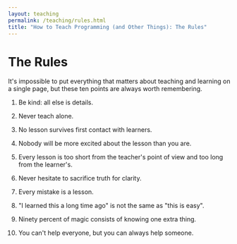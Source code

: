 ```yaml
---
layout: teaching
permalink: /teaching/rules.html
title: "How to Teach Programming (and Other Things): The Rules"
---
```


# The Rules

It's impossible to put
everything that matters about teaching and learning
on a single page,
but these ten points are always worth remembering.

1.  Be kind: all else is details.

2.  Never teach alone.

3.  No lesson survives first contact with learners.

4.  Nobody will be more excited about the lesson than you are.

5.  Every lesson is too short from the teacher's point of view
    and too long from the learner's.

6.  Never hesitate to sacrifice truth for clarity.

7.  Every mistake is a lesson.

8.  "I learned this a long time ago" is not the same as "this is easy".

9.  Ninety percent of magic consists of knowing one extra thing.

10. You can't help everyone, but you can always help someone.
